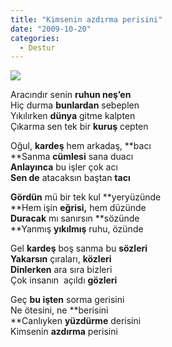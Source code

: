 ```yaml
---
title: "Kimsenin azdırma perisini"
date: "2009-10-20"
categories: 
  - Destur
---
```


![](/uploads/image/peri.jpg)

Aracındır senin **ruhun neş’en**  
Hiç durma **bunlardan** sebeplen  
Yıkılırken **dünya** gitme kalpten  
Çıkarma sen tek bir **kuruş** cepten

Oğul, **kardeş** hem arkadaş, **bacı  
**Sanma **cümlesi** sana duacı  
**Anlayınca** bu işler çok acı  
**Sen de** atacaksın baştan **tacı**

**Gördün** mü bir tek kul **yeryüzünde  
**Hem işin **eğrisi,** hem düzünde  
**Duracak** mı sanırsın **sözünde  
**Yanmış **yıkılmış** ruhu, özünde

Gel **kardeş** boş sanma bu **sözleri  
Yakarsın** çıraları, **közleri  
Dinlerken** ara sıra bizleri  
Çok insanın  açıldı **gözleri**

Geç **bu işten** sorma gerisini  
Ne ötesini, ne **berisini  
**Canlıyken **yüzdürme** derisini  
Kimsenin **azdırma** perisini
